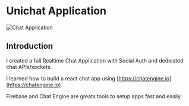 # Unichat Application

![Chat Application](https://i.ibb.co/GJwyy9m/Bv9-Js3-QLOLY-HD.jpg)

## Introduction

I created a full Realtime Chat Application with Social Auth and dedicated chat APIs/sockets.

I learned how to build a react chat app using [https://chatengine.io](https://chatengine.io)

Firebase and Chat Engine are greats tools to setup apps fast and easily



